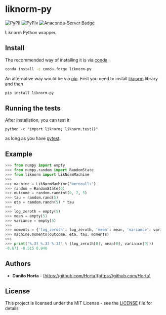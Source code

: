 # liknorm-py

[![PyPIl](https://img.shields.io/pypi/l/liknorm-py.svg?style=flat-square)](https://pypi.python.org/pypi/liknorm-py/)
[![PyPIv](https://img.shields.io/pypi/v/liknorm-py.svg?style=flat-square)](https://pypi.python.org/pypi/liknorm-py/)
[![Anaconda-Server Badge](https://anaconda.org/conda-forge/liknorm-py/badges/version.svg)](https://anaconda.org/conda-forge/liknorm-py)

Liknorm Python wrapper.

## Install

The recommended way of installing it is via
[conda](http://conda.pydata.org/docs/index.html)
```bash
conda install -c conda-forge liknorm-py
```

An alternative way would be via [pip](https://pypi.python.org/pypi/pip).
First you need to install [liknorm](http://liknorm.readthedocs.io/en/latest/)
library and then
```bash
pip install liknorm-py
```

## Running the tests

After installation, you can test it
```
python -c "import liknorm; liknorm.test()"
```
as long as you have [pytest](http://docs.pytest.org/en/latest/).

## Example

```python
>>> from numpy import empty
>>> from numpy.random import RandomState
>>> from liknorm import LikNormMachine
>>>
>>> machine = LikNormMachine('bernoulli')
>>> random = RandomState(0)
>>> outcome = random.randint(0, 2, 5)
>>> tau = random.rand(5)
>>> eta = random.randn(5) * tau
>>>
>>> log_zeroth = empty(5)
>>> mean = empty(5)
>>> variance = empty(5)
>>>
>>> moments = {'log_zeroth': log_zeroth, 'mean': mean, 'variance': variance}
>>> machine.moments(outcome, eta, tau, moments)
>>>
>>> print('%.3f %.3f %.3f' % (log_zeroth[0], mean[0], variance[0]))
-0.671 -0.515 0.946
```

## Authors

* **Danilo Horta** - [https://github.com/Horta](https://github.com/Horta)

## License

This project is licensed under the MIT License - see the
[LICENSE](LICENSE) file for details
